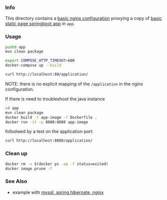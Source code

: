 ### Info

This directory contains a [basic nginx configuration](https://hellokoding.com/spring-boot/docker/) proxying a 
 copy of [basic static page springboot app](https://github.com/sergueik/springboot_study/tree/master/basic-static) in `app`.

### Usage

```sh
pushd app
mvn clean package
```
```sh
export COMPOSE_HTTP_TIMEOUT=600
docker-compose up --build
```
```sh
curl http://localhost:80/application/
```
NOTE: there is no explicit mapping of the `/application` in the nginx configuration. 

If there is need to troubleshoot the java instance
```sh
cd app
mvn clean package
docker build -t app-image -f Dockerfile .
docker run -it -p 8080:8080 app-image
```
follodwed by a test on the application port:
```sh
curl http://localhost:8080/application/
```
### Clean up
```sh
docker rm -v $(docker ps -aq -f status=exited)
docker image prune -f
```
### See Also
 * example with [mysql, spring hibernate, nginx](https://github.com/opstree/spring3hibernate)
